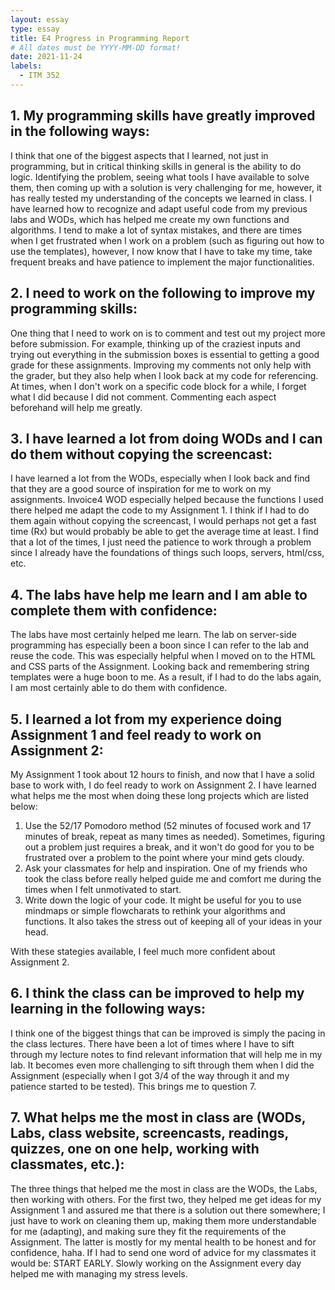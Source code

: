 ```yaml
---
layout: essay
type: essay
title: E4 Progress in Programming Report
# All dates must be YYYY-MM-DD format!
date: 2021-11-24
labels:
  - ITM 352
---
```

<h2>1. My programming skills have greatly improved in the following ways:</h2>

I think that one of the biggest aspects that I learned, not just in programming, but in critical thinking skills in general is the ability to do logic. Identifying the problem, seeing what tools I have available to solve them, then coming up with a solution is very challenging for me, however, it has really tested my understanding of the concepts we learned in class. I have learned how to recognize and adapt useful code from my previous labs and WODs, which has helped me create my own functions and algorithms. I tend to make a lot of syntax mistakes, and there are times when I get frustrated when I work on a problem (such as figuring out how to use the templates), however, I now know that I have to take my time, take frequent breaks and have patience to implement the major functionalities.  

<h2>2. I need to work on the following to improve my programming skills:</h2>

One thing that I need to work on is to comment and test out my project more before submission. For example, thinking up of the craziest inputs and trying out everything in the submission boxes is essential to getting a good grade for these assignments. Improving my comments not only help with the grader, but they also help when I look back at my code for referencing. At times, when I don't work on a specific code block for a while, I forget what I did because I did not comment. Commenting each aspect beforehand will help me greatly.

<h2>3. I have learned a lot from doing WODs and I can do them without copying the screencast:</h2>

I have learned a lot from the WODs, especially when I look back and find that they are a good source of inspiration for me to work on my assignments. Invoice4 WOD especially helped because the functions I used there helped me adapt the code to my Assignment 1. I think if I had to do them again without copying the screencast, I would perhaps not get a fast time (Rx) but would probably be able to get the average time at least. I find that a lot of the times, I just need the patience to work through a problem since I already have the foundations of things such loops, servers, html/css, etc. 

<h2>4. The labs have help me learn and I am able to complete them with confidence:</h2> 

The labs have most certainly helped me learn. The lab on server-side programming has especially been a boon since I can refer to the lab and reuse the code. This was especially helpful when I moved on to the HTML and CSS parts of the Assignment. Looking back and remembering string templates were a huge boon to me. As a result, if I had to do the labs again, I am most certainly able to do them with confidence.

<h2>5. I learned a lot from my experience doing Assignment 1 and feel ready to work on Assignment 2:</h2>

My Assignment 1 took about 12 hours to finish, and now that I have a solid base to work with, I do feel ready to work on Assignment 2. I have learned what helps me the most when doing these long projects which are listed below:

1. Use the 52/17 Pomodoro method (52 minutes of focused work and 17 minutes of break, repeat as many times as needed). Sometimes, figuring out a problem just requires a break, and it won't do good for you to be frustrated over a problem to the point where your mind gets cloudy. 
2. Ask your classmates for help and inspiration. One of my friends who took the class before really helped guide me and comfort me during the times when I felt unmotivated to start. 
3. Write down the logic of your code. It might be useful for you to use mindmaps or simple flowcharats to rethink your algorithms and functions. It also takes the stress out of keeping all of your ideas in your head. 

With these stategies available, I feel much more confident about Assignment 2. 

<h2>6. I think the class can be improved to help my learning in the following ways:</h2>

I think one of the biggest things that can be improved is simply the pacing in the class lectures. There have been a lot of times where I have to sift through my lecture notes to find relevant information that will help me in my lab. It becomes even more challenging to sift through them when I did the Assignment (especially when I got 3/4 of the way through it and my patience started to be tested). This brings me to question 7. 

<h2>7. What helps me the most in class are (WODs, Labs, class website, screencasts, readings, quizzes, one on one help, working with classmates, etc.):</h2>

The three things that helped me the most in class are the WODs, the Labs, then working with others. For the first two, they helped me get ideas for my Assignment 1 and assured me that there is a solution out there somewhere; I just have to work on cleaning them up, making them more understandable for me (adapting), and making sure they fit the requirements of the Assignment. The latter is mostly for my mental health to be honest and for confidence, haha. If I had to send one word of advice for my classmates it would be: START EARLY. Slowly working on the Assignment every day helped me with managing my stress levels. 



